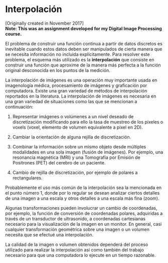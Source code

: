 # Interpolación

[Originally created in November 2017]   
**Note: This was an assignment developed for my Digital Image Processing course.**

El problema de construir una función continua a partir de datos discretos es inevitable cuando estos datos deben ser manipulados de cierta manera que se necesita información no incluida explícitamente. Para resolver este problema, el esquema más utilizado es la **interpolación** que consiste en construir una función que aproxime de la manera más perfecta a la función original desconocida en los puntos de la medición.

La interpolación de imágenes es una operación muy importante usada en imagenología médica, procesamiento de imágenes y graficación por computadora. Existe una gran variedad de métodos de interpolación reportados en la literatura. La interpolación de imágenes es necesaria en una gran variedad de situaciones como las que se mencionan a continuación:

1) Representar imágenes o volúmenes a un nivel deseado de discretización modificando para ello la tasa de muestreo de los pixeles o voxels (voxel, elemento de volumen equivalente a pixel en 2D).

2) Cambiar la orientación de alguna rejilla de discretización.

3) Combinar la información sobre un mismo objeto desde múltiples modalidades en una sola imagen (fusión de imágenes). Por ejemplo, una resonancia magnética (MRI) y una Tomografía por Emisión de Positrones (PET) del cerebro de un paciente.

4) Cambio de rejilla de discretización, por ejemplo de polares a rectangulares.

Probablemente el uso más común de la interpolación sea la mencionada en el punto número 1, donde por lo regular se desean analizar ciertos detalles de una imagen a una escala y otros detalles a una escala más fina (zoom).

Algunas transformaciones pueden involucrar un cambio de coordenadas, por ejemplo, la función de conversión de coordenadas polares, adquiridas a través de un transductor de ultrasonido, a coordenadas cartesianas necesario para la visualización de la imagen en un monitor. En general, casi cualquier transformación geométrica sobre una imagen o un volumen necesita que se efectué una interpolación.

La calidad de la imagen o volumen obtenidos dependerá del proceso utilizado para realizar la interpolación así como también del trabajo necesario para que una computadora lo ejecute en un tiempo razonable.
